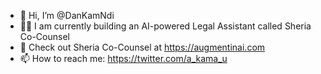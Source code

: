 - 👋 Hi, I’m @DanKamNdi
- 👨‍💻 I am currently building an AI-powered Legal Assistant called Sheria Co-Counsel
- 🚧 Check out Sheria Co-Counsel at https://augmentinai.com
- 📫 How to reach me: https://twitter.com/a_kama_u

<!---
DanKamNdi/DanKamNdi is a ✨ special ✨ repository because its `README.md` (this file) appears on your GitHub profile.
You can click the Preview link to take a look at your changes.
--->

